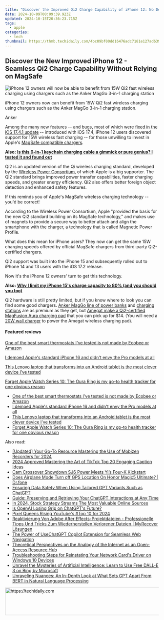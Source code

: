 ```yaml
---
title: "Discover the Improved Qi2 Charge Capability of iPhone 12: No Dependence on MagSafe for Fast Charging! | ZDNet"
date: 2024-10-09T00:09:39.923Z
updated: 2024-10-15T20:36:23.715Z
tags:
  - apple
categories:
  - tech
thumbnail: https://thmb.techidaily.com/4bc09bf00dd16476adc7181e127ad6390edb7499dd05b4708d5bc6f8d46016ec.png
---
```


## Discover the New Improved iPhone 12 - Seamless Qi2 Charge Capability Without Relying on MagSafe

![iPhone 12 owners will now be able to benefit from 15W Qi2 fast wireless charging using chargers such as the Anker MagGo 3-in-1 charging station](https://www.zdnet.com/a/img/resize/b3c972f50687a3f50fb8e828f3a7d28c0912b5ef/2024/03/28/f40c0057-1b9e-4db6-8ece-ffbca62c31a3/untitled-1.jpg?auto=webp&width=1280)

iPhone 12 owners now can benefit from 15W Qi2 fast wireless charging using chargers such as the Anker MagGo 3-in-1 charging station.

Anker

Among the many new features -- and bugs, most of which were [fixed in the iOS 17.4.1 update](https://www.zdnet.com/article/ios-17-4-1-and-ipados-17-4-1-more-mysterious-iphone-and-ipad-updates/) \-- introduced with iOS 17.4, iPhone 12 users discovered support for 15W wireless fast charging -- for those unwilling to invest in Apple's [MagSafe compatible chargers](https://www.zdnet.com/article/best-magsafe-battery/).

**Also:** [**Is this 6-in-1 keychain charging cable a gimmick or pure genius? I tested it and found out**](https://www.zdnet.com/article/is-this-6-in-1-keychain-charging-cable-a-gimmick-or-pure-genius-i-tested-it-and-found-out/)

Qi2 is an updated version of the Qi wireless charging standard, developed by the [Wireless Power Consortium](https://www.wirelesspowerconsortium.com/), of which Apple is a big supporter. The Qi2 standard brings improved power transfer capabilities, faster charging speeds, and greater energy efficiency. Qi2 also offers better foreign object detection and enhanced safety features.

If this reminds you of Apple's MagSafe wireless charging technology -- you'd be correct!

According to the Wireless Power Consortium, Apple "provided the basis for the new Qi2 standard building on its MagSafe technology," and makes use of magnets to provide a secure way to better attach and align the smartphone with the charger, a technology that is called Magnetic Power Profile.

What does this mean for iPhone users? They now can get the same 15W charging speeds offered by official MagSafe chargers from third-party Qi2-certified chargers. 

Qi2 support was built into the iPhone 15 and subsequently rolled out to iPhone 14 and 13 users with the iOS 17.2 release.

Now it's the iPhone 12 owners' turn to get this technology.

**Also:** [**Why I limit my iPhone 15's charge capacity to 80% (and you should you too)**](https://www.zdnet.com/article/why-i-limit-my-iphone-15s-charge-capacity-to-80-and-you-should-you-too/)

Qi2 hardware is still pretty limited, but if you know where to look you can find some good chargers. [Anker MagGo line of power banks](https://www.amazon.com/Anker-Certified-Ultra-Fast-MagSafe-Compatible-Portable/dp/B0CFDQ9QH5?tag=zdnet-buy-button-20) and [charging stations](https://www.amazon.com/Compatible-Anker-Charging-Certified-Wireless/dp/B0CF54FWFL?tag=zdnet-buy-button-20) are as premium as they get, but [Amegat make a Qi2-certified MagFusion Aura charging pad](https://www.amazon.com/AMEGAT-MagFusion-Certified-Ultra-Fast-Compatible/dp/B0CSSQD4ZC?tag=zdnet-buy-button-20) that you can pick up for $14\. (You will need a [20W wall charger](https://www.amazon.com/Charger-Anker-2-Pack-Foldable-PowerPort/dp/B09491FT41?tag=zdnet-buy-button-20) to power the Amegat wireless charging pad).

#### Featured reviews

[One of the best smart thermostats I've tested is not made by Ecobee or Amazon](https://www.zdnet.com/article/one-of-the-best-smart-thermostats-ive-tested-is-not-made-by-ecobee-or-amazon/ "One of the best smart thermostats I've tested is not made by Ecobee or Amazon")

[I demoed Apple's standard iPhone 16 and didn't envy the Pro models at all](https://www.zdnet.com/article/why-im-recommending-the-standard-iphone-16-over-the-pro-this-year-and-im-not-alone/ "I demoed Apple's standard iPhone 16 and didn't envy the Pro models at all")

[This Lenovo laptop that transforms into an Android tablet is the most clever device I've tested](https://www.zdnet.com/article/i-tested-lenovos-windows-laptop-that-doubles-as-an-android-tablet-and-it-has-so-much-potential/ "This Lenovo laptop that transforms into an Android tablet is the most clever device I've tested")

[Forget Apple Watch Series 10: The Oura Ring is my go-to health tracker for one obvious reason](https://www.zdnet.com/article/forget-apple-watch-series-10-the-oura-ring-is-my-go-to-health-tracker-for-one-obvious-reason/ "Forget Apple Watch Series 10: The Oura Ring is my go-to health tracker for one obvious reason")

* [One of the best smart thermostats I've tested is not made by Ecobee or Amazon](https://www.zdnet.com/article/one-of-the-best-smart-thermostats-ive-tested-is-not-made-by-ecobee-or-amazon/ "One of the best smart thermostats I've tested is not made by Ecobee or Amazon")
* [I demoed Apple's standard iPhone 16 and didn't envy the Pro models at all](https://www.zdnet.com/article/why-im-recommending-the-standard-iphone-16-over-the-pro-this-year-and-im-not-alone/ "I demoed Apple's standard iPhone 16 and didn't envy the Pro models at all")
* [This Lenovo laptop that transforms into an Android tablet is the most clever device I've tested](https://www.zdnet.com/article/i-tested-lenovos-windows-laptop-that-doubles-as-an-android-tablet-and-it-has-so-much-potential/ "This Lenovo laptop that transforms into an Android tablet is the most clever device I've tested")
* [Forget Apple Watch Series 10: The Oura Ring is my go-to health tracker for one obvious reason](https://www.zdnet.com/article/forget-apple-watch-series-10-the-oura-ring-is-my-go-to-health-tracker-for-one-obvious-reason/ "Forget Apple Watch Series 10: The Oura Ring is my go-to health tracker for one obvious reason")

<ins class="adsbygoogle"
     style="display:block"
     data-ad-format="autorelaxed"
     data-ad-client="ca-pub-7571918770474297"
     data-ad-slot="1223367746"></ins>

<ins class="adsbygoogle"
     style="display:block"
     data-ad-client="ca-pub-7571918770474297"
     data-ad-slot="8358498916"
     data-ad-format="auto"
     data-full-width-responsive="true"></ins>

<span class="atpl-alsoreadstyle">Also read:</span>
<div><ul>
<li><a href="https://video-screen-grab.techidaily.com/updated-your-go-to-resource-mastering-the-use-of-mobizen-recorders-for-2024/"><u>[Updated] Your Go-To Resource Mastering the Use of Mobizen Recorders for 2024</u></a></li>
<li><a href="https://tiktok-videos.techidaily.com/2024-approved-mastering-the-art-of-tiktok-top-20-engaging-caption-ideas/"><u>2024 Approved Mastering the Art of TikTok Top 20 Engaging Caption Ideas</u></a></li>
<li><a href="https://extra-resources.techidaily.com/cam-crossover-showdown-sj6-power-meets-yis-four-k-kickstart/"><u>Cam Crossover Showdown SJ6 Power Meets Yi’s Four-K Kickstart</u></a></li>
<li><a href="https://fake-location.techidaily.com/does-airplane-mode-turn-off-gps-location-on-honor-magic5-ultimate-drfone-by-drfone-virtual-android/"><u>Does Airplane Mode Turn off GPS Location On Honor Magic5 Ultimate? | Dr.fone</u></a></li>
<li><a href="https://tech-haven.techidaily.com/ensuring-data-safety-when-using-tailored-gpt-variants-such-as-chatgpt/"><u>Ensuring Data Safety When Using Tailored GPT Variants Such as ChatGPT</u></a></li>
<li><a href="https://tech-haven.techidaily.com/guide-preserving-and-retrieving-your-chatgpt-interactions-at-any-time/"><u>Guide: Preserving and Retrieving Your ChatGPT Interactions at Any Time</u></a></li>
<li><a href="https://youtube-lab.techidaily.com/24-stock-strategy-streams-the-most-valuable-online-sources/"><u>In 2024, Stock Strategy Streams The Most Valuable Online Sources</u></a></li>
<li><a href="https://tech-haven.techidaily.com/is-openai-losing-grip-on-chatgpts-future/"><u>Is OpenAI Losing Grip on ChatGPT's Future?</u></a></li>
<li><a href="https://facebook-video-share.techidaily.com/pixel-queens-rising-youtubes-top-10-for-2024/"><u>Pixel Queens Rising YouTube's #Top 10 for 2024</u></a></li>
<li><a href="https://win-exclusive.techidaily.com/reaktivierung-von-adobe-after-effects-projektdateien-professionelle-tipps-und-tricks-zum-wiederherstellen-verlorener-dateien-myrecover-losungen/"><u>Reaktivierung Von Adobe After Effects-Projektdateien - Professionelle Tipps Und Tricks Zum Wiederherstellen Verlorener Dateien | MyRecover Lösungen</u></a></li>
<li><a href="https://tech-haven.techidaily.com/the-power-of-usechatgpt-copilot-extension-for-seamless-web-navigation/"><u>The Power of UseChatGPT Copilot Extension for Seamless Web Navigation</u></a></li>
<li><a href="https://tech-haven.techidaily.com/theoretical-perspectives-on-the-analogy-of-the-internet-as-an-open-access-resource-hub/"><u>Theoretical Perspectives on the Analogy of the Internet as an Open-Access Resource Hub</u></a></li>
<li><a href="https://techidaily.com/troubleshooting-steps-for-reinstating-your-network-cards-driver-on-windows-10-devices/"><u>Troubleshooting Steps for Reinstating Your Network Card's Driver on Windows 10 Devices</u></a></li>
<li><a href="https://tech-haven.techidaily.com/unravel-the-mysteries-of-artificial-intelligence-learn-to-use-free-dall-e-3-on-bing-by-microsoft/"><u>Unravel the Mysteries of Artificial Intelligence: Learn to Use Free DALL-E 3 on Bing by Microsoft</u></a></li>
<li><a href="https://tech-haven.techidaily.com/unraveling-nuances-an-in-depth-look-at-what-sets-gpt-apart-from-bert-in-natural-language-processing/"><u>Unraveling Nuances: An In-Depth Look at What Sets GPT Apart From BERT in Natural Language Processing</u></a></li>
</ul></div>

<!-- affiliate ads begin -->
<a href="https://appsumo.8odi.net/c/5597632/2144285/7443" target="_top" id="2144285">
  <img src="//a.impactradius-go.com/display-ad/7443-2144285" border="0" alt="https://techidaily.com" width="728" height="90"/>
</a>
<img height="0" width="0" src="https://appsumo.8odi.net/i/5597632/2144285/7443" style="position:absolute;visibility:hidden;" border="0" />
<!-- affiliate ads end -->

